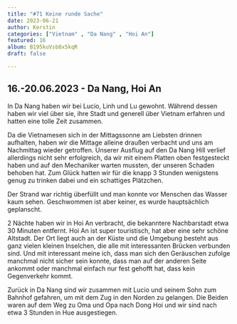 ```yaml
---
title: "#71 Keine runde Sache"
date: 2023-06-21
author: Kerstin
categories: ["Vietnam" , "Da Nang" , "Hoi An"]
featured: 16
album: B195kuVsb8x5kqR
draft: false

---
```


## 16.-20.06.2023 - Da Nang, Hoi An

In Da Nang haben wir bei Lucio, Linh und Lu gewohnt. Während dessen haben wir viel über sie, ihre Stadt und generell über Vietnam erfahren und hatten eine tolle Zeit zusammen.

Da die Vietnamesen sich in der Mittagssonne am Liebsten drinnen aufhalten, haben wir die Mittage alleine draußen verbacht und uns am Nachmittag wieder getroffen. Unserer Ausflug auf den Da Nang
Hill verlief allerdings nicht sehr erfolgreich, da wir mit einem Platten oben festgesteckt haben und auf den Mechaniker warten mussten, der unseren Schaden behoben hat. Zum Glück hatten wir für die knapp 3 Stunden wenigstens genug zu trinken dabei und ein schattiges Plätzchen.

Der Strand war richtig überfüllt und man konnte vor Menschen das Wasser kaum sehen. Geschwommen ist aber keiner, es wurde hauptsächlich geplanscht.

2 Nächte haben wir in Hoi An verbracht, die bekanntere Nachbarstadt etwa 30 Minuten entfernt. Hoi An ist super touristisch, hat aber eine sehr schöne Altstadt. Der Ort liegt auch an der Küste und die Umgebung besteht aus ganz vielen kleinen Inselchen, die alle mit interessanten Brücken verbunden sind. Und mit interessant meine ich, dass man sich den Geräuschen zufolge manchmal nicht sicher sein konnte, dass man auf der anderen Seite ankommt oder manchmal einfach nur fest gehofft hat, dass kein Gegenverkehr kommt. 

Zurück in Da Nang sind wir zusammen mit Lucio und seinem Sohn zum Bahnhof gefahren, um mit dem Zug in den Norden zu gelangen. Die Beiden waren auf dem Weg zu Oma und Opa nach Dong Hoi und wir sind nach etwa 3 Stunden in Hue ausgestiegen.